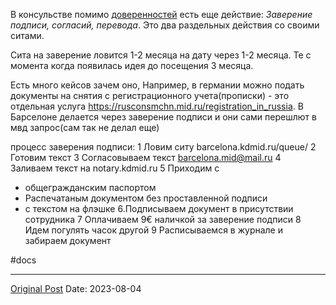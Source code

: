 В консульстве помимо [доверенностей](689.md) есть еще действие: *Заверение подписи, согласий, перевода*. Это два раздельных действия со своими ситами.

Сита на заверение ловится 1-2 месяца на дату через 1-2 месяца. Те с момента когда появилась идея до посещения 3 месяца.

Есть много кейсов зачем оно, Например, в германии можно подать документы на снятия с регистрационного учета(прописки) - это отдельная услуга https://rusconsmchn.mid.ru/registration_in_russia. В Барселоне делается через заверение подписи и они сами перешлют в мвд запрос(сам так не делал еще)

процесс заверения подписи:
1 Ловим ситу barcelona.kdmid.ru/queue/
2 Готовим текст
3 Согласовываем текст barcelona.mid@mail.ru
4 Заливаем текст на notary.kdmid.ru
5 Приходим с 
- общегражданским паспортом
- Распечатаным документом без проставленной подписи
- с текстом на флэшке
6.Подписываем документ в присутствии сотрудника
7 Оплачиваем 9€ наличкой за заверение подписи 
8 Идем погулять часок другой
9 Расписываемся в журнале и забираем документ

#docs

---
[Original Post](https://t.me/lev2tarragona/1420)
Date: 2023-08-04
